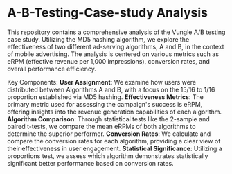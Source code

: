 # A-B-Testing-Case-study Analysis

This repository contains a comprehensive analysis of the Vungle A/B testing case study. Utilizing the MD5 hashing algorithm, we explore the effectiveness of two different ad-serving algorithms, A and B, in the context of mobile advertising. The analysis is centered on various metrics such as eRPM (effective revenue per 1,000 impressions), conversion rates, and overall performance efficiency.

Key Components:
<b>User Assignment</b>: We examine how users were distributed between Algorithms A and B, with a focus on the 15/16 to 1/16 proportion established via MD5 hashing.
<b>Effectiveness Metrics</b>: The primary metric used for assessing the campaign's success is eRPM, offering insights into the revenue generation capabilities of each algorithm.
<b>Algorithm Comparison</b>: Through statistical tests like the 2-sample and paired t-tests, we compare the mean eRPMs of both algorithms to determine the superior performer.
<b>Conversion Rates</b>: We calculate and compare the conversion rates for each algorithm, providing a clear view of their effectiveness in user engagement.
<b>Statistical Significance</b>: Utilizing a proportions test, we assess which algorithm demonstrates statistically significant better performance based on conversion rates.
